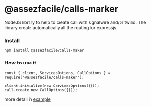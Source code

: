 # @assezfacile/calls-marker
NodeJS library to help to create call with signalwire and/or twilio. The library create automatically all the routing for expressjs.

### Install
`npm install @assezfacile/calls-maker`

### How to use it
```
const { client, ServicesOptions, CallOptions } = require('@assezfacile/calls-maker');

client.initialize(new ServicesOptions({}));
call.create(new CallOptions({}));
```
more detail in [example](./example/README.md)